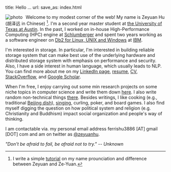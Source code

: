 title: Hello ...
url:
save_as: index.html

<!-- See: https://github.com/peterwittek/peterwittek.com/blob/master/content/pages/home.md on image-text arrangement -->
<img style="float:left; border-right:10px solid white; max-width: 40%" src="images/me2.jpg" alt="photo"/>Welcome to my modest corner of the web! My name is Zeyuan Hu (胡泽远 in Chinese) [^1]. 
I'm a second year master student at [the University of Texas at Austin](https://www.utexas.edu/). In the past, I worked on in-house High-Performance Computing (HPC) engine at [Schlumberger](https://www.slb.com/) and spent two years working as a 
software engineer on [Db2 for Linux, UNIX and Windows](http://www.ibm.com/analytics/us/en/technology/db2/) at [IBM](https://www.ibm.com/us-en/). 

I'm interested in storage. In particular, I'm interested in building reliable storage system
that can make best use of the underlying hardware and distributed storage system with emphasis on performance and security.
Also, I have a side interest in human language, which usually leads to NLP. 
You can find more about me on my [LinkedIn page](http://cn.linkedin.com/in/zhu45), 
[resume]({attach}/assets/zeyuan-hu-cv.pdf), [CV]({attach}/assets/zeyuan-hu-cv-long.pdf), [StackOverflow](https://stackoverflow.com/users/1460102/zack), and
[Google Scholar](https://scholar.google.com/citations?user=iAG5Mj0AAAAJ&hl=en).

When I'm free, I enjoy carrying out some min research projects on some niche topics
in computer science and write them down [here](http://zhu45.org/blog2/). I also write random non-technical things [there](https://zeyuanhu.wordpress.com/). 
Besides writings, I like cooking (e.g., traditional 
[Beijing dish](https://en.wikipedia.org/wiki/Beijing_cuisine)), 
[singing]({filename}songs.md), curling, poker, and board games.
I also find myself digging the question on how political system and religion (e.g. Christianity and Buddhism) impact social organization and people's way of thinking.

I am contactable via. my personal email address ferrishu3886 [AT] gmail [DOT] com and
am on twitter as [@zeyuanhu](https://twitter.com/zeyuanhu). 

<!-- <img src="/images/me2.jpg" class="img-fluid" alt="me" style="height: auto; max-width: 50%"/> -->

_"Don't be afraid to fail, be afraid not to try." -- Unknown_

[^1]:  I write a simple [tutorial]({filename}name.md) on my name prounciation and difference between Zeyuan and Ze-Yuan.
